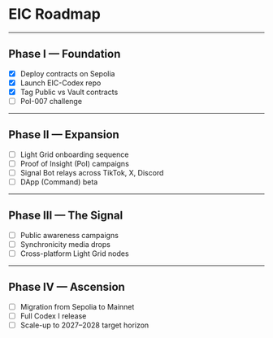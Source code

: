 # EIC Roadmap

---

## Phase I — Foundation
- [x] Deploy contracts on Sepolia
- [x] Launch EIC-Codex repo
- [x] Tag Public vs Vault contracts
- [ ] PoI-007 challenge

---

## Phase II — Expansion
- [ ] Light Grid onboarding sequence
- [ ] Proof of Insight (PoI) campaigns
- [ ] Signal Bot relays across TikTok, X, Discord
- [ ] DApp (Command) beta

---

## Phase III — The Signal
- [ ] Public awareness campaigns
- [ ] Synchronicity media drops
- [ ] Cross-platform Light Grid nodes

---

## Phase IV — Ascension
- [ ] Migration from Sepolia to Mainnet
- [ ] Full Codex I release
- [ ] Scale-up to 2027–2028 target horizon
